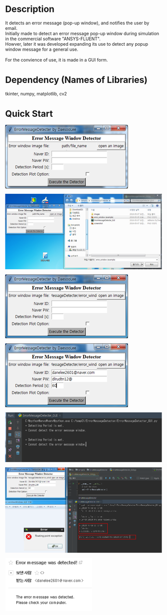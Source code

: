 # Description
 It detects an error message (pop-up window), and notifies the user by email. <br>
 Initially made to detect an error message pop-up window during simulation in the commercial software "ANSYS-FLUENT". <br>
 Howver, later it was developed expanding its use to detect any popup window message for a general use. <br>
 <br>
 For the convience of use, it is made in a GUI form.<br>
 
# Dependency (Names of Libraries)
  tkinter, numpy, matplotlib, cv2
  
# Quick Start
<img src="ErrorMessageDetecter/images/a01.PNG"> <br>

<img src="ErrorMessageDetecter/images/a02.PNG"> <br>

<img src="ErrorMessageDetecter/images/a03.PNG"> <br>

<img src="ErrorMessageDetecter/images/a04.PNG"> <br>

<img src="ErrorMessageDetecter/images/a05.PNG"> <br>

<img src="ErrorMessageDetecter/images/a06.PNG"> <br>

<img src="ErrorMessageDetecter/images/a08.PNG"> <br>
